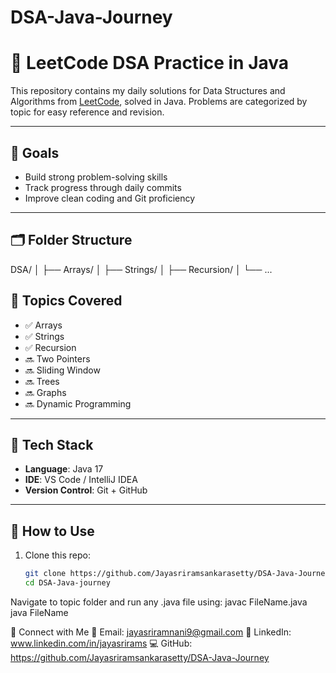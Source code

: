 # DSA-Java-Journey
# 📘 LeetCode DSA Practice in Java

This repository contains my daily solutions for Data Structures and Algorithms from [LeetCode](https://leetcode.com), solved in Java. Problems are categorized by topic for easy reference and revision.

---

## 🚀 Goals

- Build strong problem-solving skills
- Track progress through daily commits
- Improve clean coding and Git proficiency

---

## 🗂️ Folder Structure

DSA/
│
├── Arrays/
│
├── Strings/
│
├── Recursion/
│
└── ...

## 📌 Topics Covered

- ✅ Arrays
- ✅ Strings
- ✅ Recursion
- 🔜 Two Pointers
- 🔜 Sliding Window
- 🔜 Trees
- 🔜 Graphs
- 🔜 Dynamic Programming

---

## 🔧 Tech Stack

- **Language**: Java 17
- **IDE**: VS Code / IntelliJ IDEA
- **Version Control**: Git + GitHub

---

## 📎 How to Use

1. Clone this repo:
   ```bash
   git clone https://github.com/Jayasriramsankarasetty/DSA-Java-Journey.git
   cd DSA-Java-journey
Navigate to topic folder and run any .java file using:
javac FileName.java
java FileName

🤝 Connect with Me
📧 Email: jayasriramnani9@gmail.com
💼 LinkedIn: www.linkedin.com/in/jayasrirams
💻 GitHub: https://github.com/Jayasriramsankarasetty/DSA-Java-Journey
